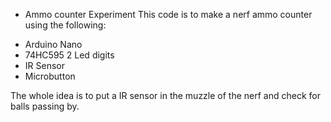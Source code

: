 * Ammo counter Experiment
This code is to make a nerf ammo counter using the following:
 - Arduino Nano
 - 74HC595 2 Led digits
 - IR Sensor
 - Microbutton
 
 The whole idea is to put a IR sensor in the muzzle of the nerf and check for  balls passing by.
 
